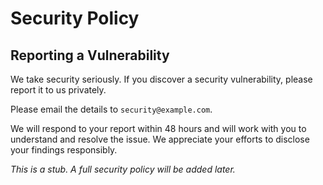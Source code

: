 # Security Policy

## Reporting a Vulnerability

We take security seriously. If you discover a security vulnerability, please report it to us privately.

Please email the details to `security@example.com`.

We will respond to your report within 48 hours and will work with you to understand and resolve the issue. We appreciate your efforts to disclose your findings responsibly.

*This is a stub. A full security policy will be added later.*